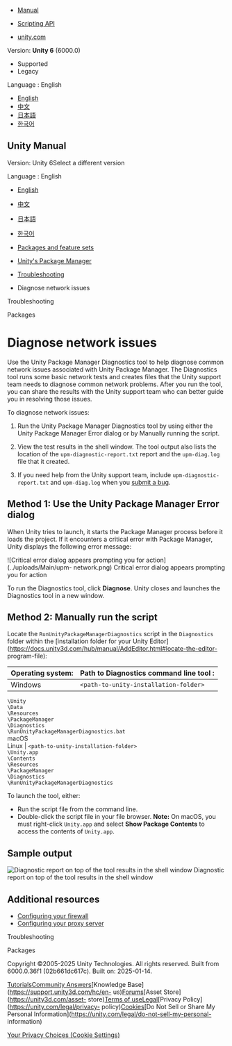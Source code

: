 [](https://docs.unity3d.com)

  * [Manual](../Manual/index.html)
  * [Scripting API](../ScriptReference/index.html)

  * [unity.com](https://unity.com/)

Version: **Unity 6** (6000.0)

  * Supported
  * Legacy

Language : English

  * [English](/Manual/upm-network.html)
  * [中文](/cn/current/Manual/upm-network.html)
  * [日本語](/ja/current/Manual/upm-network.html)
  * [한국어](/kr/current/Manual/upm-network.html)

[](https://docs.unity3d.com)

## Unity Manual

Version: Unity 6Select a different version

Language : English

  * [English](/Manual/upm-network.html)
  * [中文](/cn/current/Manual/upm-network.html)
  * [日本語](/ja/current/Manual/upm-network.html)
  * [한국어](/kr/current/Manual/upm-network.html)

  * [Packages and feature sets](PackagesList.html)
  * [Unity's Package Manager](Packages.html)
  * [Troubleshooting](upm-errors.html)
  * Diagnose network issues

[](upm-errors.html)

Troubleshooting

[](Packages-all.html)

Packages

# Diagnose network issues

Use the Unity Package Manager Diagnostics tool to help diagnose common network
issues associated with Unity Package Manager. The Diagnostics tool runs some
basic network tests and creates files that the Unity support team needs to
diagnose common network problems. After you run the tool, you can share the
results with the Unity support team who can better guide you in resolving
those issues.

To diagnose network issues:

  1. Run the Unity Package Manager Diagnostics tool by using either the Unity Package Manager Error dialog or by Manually running the script. 

  2. View the test results in the shell window. The tool output also lists the location of the `upm-diagnostic-report.txt` report and the `upm-diag.log` file that it created. 

  3. If you need help from the Unity support team, include `upm-diagnostic-report.txt` and `upm-diag.log` when you [submit a bug](https://unity3d.com/unity/qa/bug-reporting).

## Method 1: Use the Unity Package Manager Error dialog

When Unity tries to launch, it starts the Package Manager process before it
loads the project. If it encounters a critical error with Package Manager,
Unity displays the following error message:

![Critical error dialog appears prompting you for action](../uploads/Main/upm-
network.png) Critical error dialog appears prompting you for action

To run the Diagnostics tool, click **Diagnose**. Unity closes and launches the
Diagnostics tool in a new window.

## Method 2: Manually run the script

Locate the `RunUnityPackageManagerDiagnostics` script in the `Diagnostics`
folder within the [installation folder for your Unity
Editor](https://docs.unity3d.com/hub/manual/AddEditor.html#locate-the-editor-
program-file):

**Operating system:** |  **Path to Diagnostics command line tool** :  
---|---  
Windows |  `<path-to-unity-installation-folder>`  
`\Unity`  
`\Data`  
`\Resources`  
`\PackageManager`  
`\Diagnostics`  
`\RunUnityPackageManagerDiagnostics.bat`  
macOS  
Linux |  `<path-to-unity-installation-folder>`  
`\Unity.app`  
`\Contents`  
`\Resources`  
`\PackageManager`  
`\Diagnostics`  
`\RunUnityPackageManagerDiagnostics`  
  
To launch the tool, either:

  * Run the script file from the command line.
  * Double-click the script file in your file browser. **Note:** On macOS, you must right-click `Unity.app` and select **Show Package Contents** to access the contents of `Unity.app`.

## Sample output

![Diagnostic report on top of the tool results in the shell
window](../uploads/Main/upm-network-diagnostics.png) Diagnostic report on top
of the tool results in the shell window

## Additional resources

  * [Configuring your firewall](upm-config-network.html#Firewall)
  * [Configuring your proxy server](upm-config-network.html#Proxy)

[](upm-errors.html)

Troubleshooting

[](Packages-all.html)

Packages

Copyright ©2005-2025 Unity Technologies. All rights reserved. Built from
6000.0.36f1 (02b661dc617c). Built on: 2025-01-14.

[Tutorials](https://learn.unity.com/)[Community
Answers](https://answers.unity3d.com)[Knowledge
Base](https://support.unity3d.com/hc/en-
us)[Forums](https://forum.unity3d.com)[Asset Store](https://unity3d.com/asset-
store)[Terms of
use](https://docs.unity3d.com/Manual/TermsOfUse.html)[Legal](https://unity.com/legal)[Privacy
Policy](https://unity.com/legal/privacy-
policy)[Cookies](https://unity.com/legal/cookie-policy)[Do Not Sell or Share
My Personal Information](https://unity.com/legal/do-not-sell-my-personal-
information)

[Your Privacy Choices (Cookie Settings)](javascript:void\(0\);)

